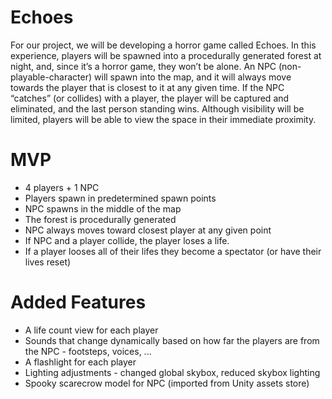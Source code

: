 #  Echoes 
For our project, we will be developing a horror game called Echoes. In this experience, players will be spawned into a procedurally generated forest at night, and, since it’s a horror game, they won’t be alone. An NPC (non-playable-character) will spawn into the map, and it will always move towards the player that is closest to it at any given time. If the NPC “catches” (or collides) with a player, the player will be captured and eliminated, and the last person standing wins. Although visibility will be limited, players will be able to view the space in their immediate proximity. 

# MVP
* 4 players + 1 NPC
* Players spawn in predetermined spawn points
* NPC spawns in the middle of the map
* The forest is procedurally generated
* NPC always moves toward closest player at any given point
* If NPC and a player collide, the player loses a life. 
* If a player looses all of their lifes they become a spectator (or have their lives reset)

# Added Features
* A life count view for each player
* Sounds that change dynamically based on how far the players are from the NPC - footsteps, voices, ...
* A flashlight for each player
* Lighting adjustments - changed global skybox, reduced skybox lighting
* Spooky scarecrow model for NPC (imported from Unity assets store)

